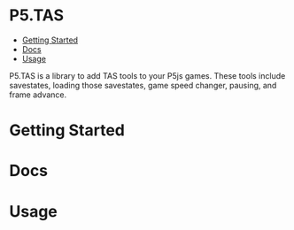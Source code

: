 # P5.TAS

* [Getting Started](#GettingStarted)
* [Docs](#Docs)
* [Usage](#Usage)

P5.TAS is a library to add TAS tools to your P5js games. These tools include savestates, loading those savestates, game speed changer, pausing, and frame advance.

# Getting Started

# Docs

# Usage